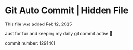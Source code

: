 # Git Auto Commit | Hidden File

This file was added Feb 12, 2025

Just for fun and keeping my daily git commit active 🤪

commit number: 1291401
